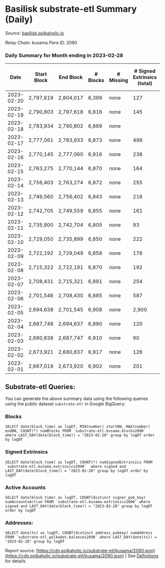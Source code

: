 # Basilisk substrate-etl Summary (Daily)

_Source_: [basilisk.polkaholic.io](https://basilisk.polkaholic.io)

*Relay Chain*: kusama
*Para ID*: 2090



### Daily Summary for Month ending in 2023-02-28


| Date | Start Block | End Block | # Blocks | # Missing | # Signed Extrinsics (total) | # Active Accounts | # Addresses with Balances | # Events | # Transfers | # XCM Transfers In | # XCM Transfers Out |
| ---- | ----------- | --------- | -------- | --------- | --------------------------- | ----------------- | ------------------------- | -------- | ----------- | ------------------ | ------------------- |
| 2023-02-20 | 2,797,619 | 2,804,017 | 6,399 | none  | 127 | 43 |  | 20,928 | 217 ($25,905.71) |   |   |
| 2023-02-19 | 2,790,803 | 2,797,618 | 6,816 | none  | 145 | 22 | 18,337 | 22,732 | 289 ($12,855.21) |   |   |
| 2023-02-18 | 2,783,934 | 2,790,802 | 6,869 | none  |  |  | 18,325 |  |   |   |   |
| 2023-02-17 | 2,777,061 | 2,783,933 | 6,873 | none  | 499 | 56 | 18,311 | 26,280 | 467 ($17,469.98) |   |   |
| 2023-02-16 | 2,770,145 | 2,777,060 | 6,916 | none  | 238 | 74 | 18,303 | 23,918 | 355 ($23,200.14) |   |   |
| 2023-02-15 | 2,763,275 | 2,770,144 | 6,870 | none  | 164 | 49 | 18,292 | 23,112 | 314 ($12,988.29) |   |   |
| 2023-02-14 | 2,756,403 | 2,763,274 | 6,872 | none  | 255 | 86 | 18,286 | 24,283 | 434 ($39,743.37) |   |   |
| 2023-02-13 | 2,749,560 | 2,756,402 | 6,843 | none  | 216 | 57 | 18,275 | 23,991 | 463 ($52,313.40) |   |   |
| 2023-02-12 | 2,742,705 | 2,749,559 | 6,855 | none  | 161 | 54 | 18,267 | 22,616 | 205 ($5,321.72) | 25 ($177.15) | 31 ($1,505.83) |
| 2023-02-11 | 2,735,900 | 2,742,704 | 6,805 | none  | 93 | 39 | 18,258 | 21,622 | 91 ($771.60) | 32 ($42.96) | 14 ($518.52) |
| 2023-02-10 | 2,729,050 | 2,735,899 | 6,850 | none  | 222 | 65 | 18,247 | 23,723 | 319 ($20,080.57) | 47 ($7,520.06) | 27 ($6,268.54) |
| 2023-02-09 | 2,722,192 | 2,729,049 | 6,858 | none  | 176 | 81 | 18,234 | 22,825 | 195 ($19,440.73) |   |   |
| 2023-02-08 | 2,715,322 | 2,722,191 | 6,870 | none  | 192 | 75 | 18,218 | 23,271 | 238 ($5,449.93) |   |   |
| 2023-02-07 | 2,708,431 | 2,715,321 | 6,891 | none  | 254 | 101 | 18,187 | 24,266 | 325 ($5,353.73) |   |   |
| 2023-02-06 | 2,701,546 | 2,708,430 | 6,885 | none  | 587 | 257 | 18,138 | 28,728 | 637 ($22,284.99) |   |   |
| 2023-02-05 | 2,694,638 | 2,701,545 | 6,908 | none  | 2,900 | 1,000 | 17,986 | 66,225 | 3,807 ($28,486.05) |   |   |
| 2023-02-04 | 2,687,748 | 2,694,637 | 6,890 | none  | 120 | 38 | 16,936 | 22,262 | 182 ($6,919.68) | 19 ($1,248.07) | 22 ($2,463.85) |
| 2023-02-03 | 2,680,838 | 2,687,747 | 6,910 | none  | 90 | 39 | 16,932 | 21,983 | 149 ($10,956.04) | 10 ($693.44) | 14 ($675.78) |
| 2023-02-02 | 2,673,921 | 2,680,837 | 6,917 | none  | 126 | 45 | 16,935 | 22,478 | 221 ($5,578.26) | 13 ($2,017.64) | 14 ($1,524.51) |
| 2023-02-01 | 2,667,019 | 2,673,920 | 6,902 | none  | 201 | 99 | 16,933 | 23,079 | 294 ($10,852.69) | 13 ($2,330.38) | 15 ($3,579.59) |

## Substrate-etl Queries:
You can generate the above summary data using the following queries using the public dataset `substrate-etl` in Google BigQuery:


### Blocks
```
SELECT date(block_time) as logDT, MIN(number) startBN, MAX(number) endBN, COUNT(*) numBlocks FROM `substrate-etl.kusama.blocks2090`  where LAST_DAY(date(block_time)) = "2023-02-28" group by logDT order by logDT
```


### Signed Extrinsics
```
SELECT date(block_time) as logDT, COUNT(*) numSignedExtrinsics FROM `substrate-etl.kusama.extrinsics2090`  where signed and LAST_DAY(date(block_time)) = "2023-02-28" group by logDT order by logDT
```


### Active Accounts
```
SELECT date(block_time) as logDT, COUNT(distinct signer_pub_key) numAccountsActive FROM `substrate-etl.kusama.extrinsics2090` where signed and LAST_DAY(date(block_time)) = "2023-02-28" group by logDT order by logDT
```


### Addresses:
```
SELECT date(ts) as logDT, COUNT(distinct address_pubkey) numAddress FROM `substrate-etl.polkadot.balances2090` where LAST_DAY(date(ts)) = "2023-02-28" group by logDT
```



Report source: [https://cdn.polkaholic.io/substrate-etl/kusama/2090.json](https://cdn.polkaholic.io/substrate-etl/kusama/2090.json) | See [Definitions](/DEFINITIONS.md) for details

